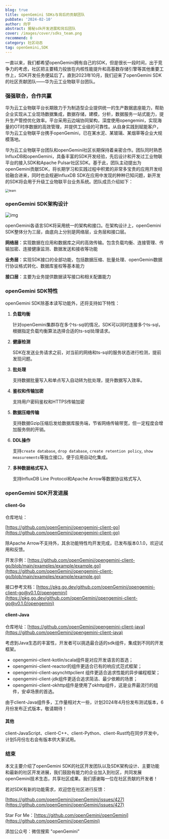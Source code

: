 ```yaml
---
blog: true
title: openGemini SDKs与背后的贡献团队
pubDate: '2024-02-10'
author: 向宇
abstract: 揭秘sdk开发进展和背后团队
cover: /images/cover/sdks_team.png
recommend: 0
category: 社区动态
tag: openGemini,SDK
---
```


一直以来，我们都希望openGemini拥有自己的SDK，但是很长一段时间，出于竞争力的考虑，社区把主要精力投放在内核性能提升和高基数存储引擎等其他重要工作上，SDK开发任务便延后了。直到2023年10月，我们迎来了openGemini SDK的社区贡献团队——华为云工业物联平台团队。

### **强强联合，合作共赢**

华为云工业物联平台长期致力于为制造型企业提供统一的生产数据底座能力，帮助企业实现从工业现场数据集成，数据存储，建模，分析，数据服务一站式能力，提升生产管控优化效率。平台采用云边端协同架构，深度使用opengemini，实现海量的OT时序数据的高效管理，并提供工业级的可靠性。从自身实践到赋能客户，华为云工业物联平台携手openGemini，已在某水泥、某玻璃、某烟草等企业大规模落地。

华为云工业物联平台团队和openGemini社区长期保持着亲密合作。团队同时熟悉InfluxDB和openGemini，具备丰富的SDK开发经验，先后设计和开发过工业物联平台的接入SDK和Apache Pulsar社区SDK。基于此，团队主动提出为openGemini贡献SDK，将长期学习和实践过程中积累的非常多宝贵的应用开发经验融合进来，同时也会规避InfluxDB SDK在应用中发现的种种已知问题，新开发的SDK将会用于升级工业物联平台业务系统。团队成员介绍如下：

<img src="/images/docs_img/sdk_and_team.jpeg" alt="team" style="zoom:70%;" />

### **openGemini SDK架构设计**

![img](/images/docs_img/sdk_arch.png)

openGemini各语言SDK将采用统一的架构和接口。在架构设计上，openGemini SDK整体分为三层，由底向上分别是网络层，业务层和接口层。

**网络层**：实现数据在应用和数据库之间的高效传输。包含负载均衡、连接管理、传输加密、连接健康监测、数据发送和接收等功能

**业务层**：实现SDK接口的全部功能，包括数据压缩、批量处理、openGemini数据行协议格式转化、数据库鉴权等基本能力

**接口层**：主要为业务提供数据读写接口和相关配置能力

### **openGemini SDK特性**

openGemini SDK除基本读写功能外，还将支持如下特性：

1. **负载均衡**

   针对openGemini集群存在多个ts-sql的情况，SDK可以同时连接多个ts-sql，根据指定负载均衡算法选择合适的ts-sql处理请求。

2. **健康检测**

   SDK在发送业务请求之前，对当前的网络和ts-sql的服务状态进行检测，提前发现问题。

3. **批处理**

   支持数据批量写入和单点写入自动转为批处理，提升数据写入效率。

4. **鉴权和传输加密**

   支持用户密码鉴权和HTTPS传输加密

5. **数据压缩传输**

   支持数据Gzip压缩后发给数据库服务端，节省网络传输带宽，但一定程度会增加服务侧的开销。

6. **DDL操作**

   支持`create database`, `drop database`, `create retention policy`, `show measurements`等独立接口，便于应用自动化集成。

7. **多种数据格式写入**

   支持InfluxDB Line Protocol和Apache Arrow等数据协议格式写入

### **openGemini SDK开发进展**

#### **client-Go**

仓库地址：

[https://github.com/openGemini/opengemini-client-go](https://github.com/openGemini/opengemini-client-go)

除Apache Arrow不支持外，其余功能特性均开发完成，已发布版本0.1.0，欢迎试用和反馈。

开发示例：[https://github.com/openGemini/opengemini-client-go/blob/main/examples/example/example.go](https://github.com/openGemini/opengemini-client-go/blob/main/examples/example/example.go)

接口参考文档：[https://pkg.go.dev/github.com/openGemini/opengemini-client-go@v0.1.0/opengemini](https://pkg.go.dev/github.com/openGemini/opengemini-client-go@v0.1.0/opengemini)

#### **client-Java**

仓库地址：[https://github.com/openGemini/opengemini-client-java](https://github.com/openGemini/opengemini-client-java)

考虑到Java生态的丰富性，开发者可以挑选最合适的sdk组件，集成到不同的开发框架。

- opengemini-client-kotlin/scala组件是对应开发语言的首选；
- opengemini-client-reactor的组件更适合已有的响应式范式框架；
- opengemini-client-asynchttpclient 组件更适合追求性能的异步编程框架；
- opengemini-client-jdk组件更适合追求简洁、最少依赖的场景；
- opengemini-client-okhttp组件是使用了okhttp组件，这是业界最流行的组件，安卓场景的首选。

由于client-Java组件多，工作量相对大一些，计划2024年4月份发布测试版本，6月份发布正式版本，敬请期待！

#### **其他**

client-JavaScript、client-C++、client-Python、client-Rust均在同步开发中，计划5月份左右会有版本供大家试用。

### **结束**

本文主要介绍了openGemini SDK的社区开发团队以及SDK架构设计、主要功能和最新的社区开发进展，我们鼓励有能力的企业加入到社区，共同发展openGemini技术生态，共享社区成果。我们感谢每一位在社区贡献的开发者！

若对SDK有新的功能需求，欢迎您在社区进行反馈：

[https://github.com/openGemini/openGemini/issues/427](https://github.com/openGemini/openGemini/issues/427)



Star For Me：[https://github.com/openGemini/openGemini](https://github.com/openGemini/openGemini)

添加公众号：微信搜索 "openGemini"
